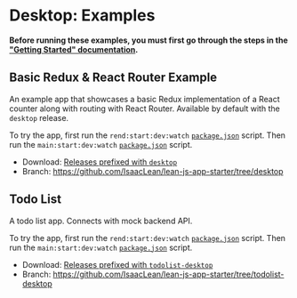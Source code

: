 # Desktop: Examples
**Before running these examples, you must first go through the steps in the ["Getting Started" documentation](getting_started.md).**

## Basic Redux & React Router Example
An example app that showcases a basic Redux implementation of a React counter along with routing with React Router. Available by default with the `desktop` release.

To try the app, first run the `rend:start:dev:watch` [`package.json`](../../../../package.json) script. Then run the `main:start:dev:watch` [`package.json`](../../../../package.json) script.

* Download: [Releases prefixed with `desktop`](https://github.com/IsaacLean/lean-js-app-starter/releases)
* Branch: https://github.com/IsaacLean/lean-js-app-starter/tree/desktop

## Todo List
A todo list app. Connects with mock backend API.

To try the app, first run the `rend:start:dev:watch` [`package.json`](../../../../package.json) script. Then run the `main:start:dev:watch` [`package.json`](../../../../package.json) script.

* Download: [Releases prefixed with `todolist-desktop`](https://github.com/IsaacLean/lean-js-app-starter/releases)
* Branch: https://github.com/IsaacLean/lean-js-app-starter/tree/todolist-desktop